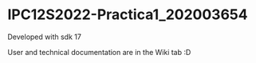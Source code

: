 # IPC12S2022-Practica1_202003654

Developed with sdk 17 

User and technical documentation are in the Wiki tab :D
